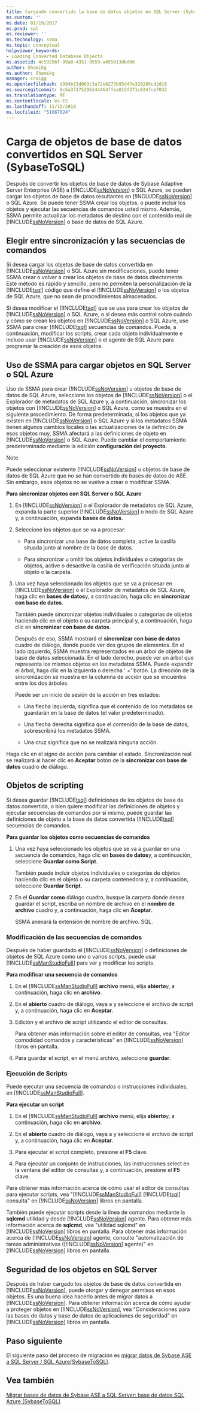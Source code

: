 ```yaml
---
title: Cargando convertido la base de datos objetos en SQL Server (SybaseToSQL) | Microsoft Docs
ms.custom: ''
ms.date: 01/19/2017
ms.prod: sql
ms.reviewer: ''
ms.technology: ssma
ms.topic: conceptual
helpviewer_keywords:
- Loading Converted Database Objects
ms.assetid: 4c59256f-99a8-4351-9559-a455813dbd06
author: Shamikg
ms.author: Shamikg
manager: craigg
ms.openlocfilehash: d994b13d063c3a72e6273b95d47e320285cd2d16
ms.sourcegitcommit: 9c6a37175296144464ffea815f371c024fce7032
ms.translationtype: MT
ms.contentlocale: es-ES
ms.lasthandoff: 11/15/2018
ms.locfileid: "51667024"
---
```

# <a name="loading-converted-database-objects-into-sql-server-sybasetosql"></a>Carga de objetos de base de datos convertidos en SQL Server (SybaseToSQL)
Después de convertir los objetos de base de datos de Sybase Adaptive Server Enterprise (ASE) a [!INCLUDE[ssNoVersion](../../includes/ssnoversion-md.md)] o SQL Azure, se pueden cargar los objetos de base de datos resultantes en [!INCLUDE[ssNoVersion](../../includes/ssnoversion-md.md)] o SQL Azure. Se puede tener SSMA crear los objetos, o puede incluir los objetos y ejecutar las secuencias de comandos usted mismo. Además, SSMA permite actualizar los metadatos de destino con el contenido real de [!INCLUDE[ssNoVersion](../../includes/ssnoversion-md.md)] o base de datos de SQL Azure.  
  
## <a name="choosing-between-synchronization-and-scripts"></a>Elegir entre sincronización y las secuencias de comandos  
Si desea cargar los objetos de base de datos convertida en [!INCLUDE[ssNoVersion](../../includes/ssnoversion-md.md)] o SQL Azure sin modificaciones, puede tener SSMA crear o volver a crear los objetos de base de datos directamente. Este método es rápido y sencillo, pero no permiten la personalización de la [!INCLUDE[tsql](../../includes/tsql-md.md)] código que define el [!INCLUDE[ssNoVersion](../../includes/ssnoversion-md.md)] o los objetos de SQL Azure, que no sean de procedimientos almacenados.  
  
Si desea modificar el [!INCLUDE[tsql](../../includes/tsql-md.md)] que se usa para crear los objetos de [!INCLUDE[ssNoVersion](../../includes/ssnoversion-md.md)] o SQL Azure, o si desea más control sobre cuándo y cómo se crean los objetos en [!INCLUDE[ssNoVersion](../../includes/ssnoversion-md.md)] o SQL Azure, use SSMA para crear [!INCLUDE[tsql](../../includes/tsql-md.md)] secuencias de comandos. Puede, a continuación, modificar los scripts, crear cada objeto individualmente e incluso usar [!INCLUDE[ssNoVersion](../../includes/ssnoversion-md.md)] o el agente de SQL Azure para programar la creación de esos objetos.  
  
## <a name="using-ssma-to-load-objects-into-sql-server-or-sql-azure"></a>Uso de SSMA para cargar objetos en SQL Server o SQL Azure  
Uso de SSMA para crear [!INCLUDE[ssNoVersion](../../includes/ssnoversion-md.md)] u objetos de base de datos de SQL Azure, seleccione los objetos de [!INCLUDE[ssNoVersion](../../includes/ssnoversion-md.md)] o el Explorador de metadatos de SQL Azure y, a continuación, sincronizar los objetos con [!INCLUDE[ssNoVersion](../../includes/ssnoversion-md.md)] o SQL Azure, como se muestra en el siguiente procedimiento. De forma predeterminada, si los objetos que ya existen en [!INCLUDE[ssNoVersion](../../includes/ssnoversion-md.md)] o SQL Azure y si los metadatos SSMA tienen algunos cambios locales o las actualizaciones de la definición de esos objetos muy, SSMA afectará a las definiciones de objeto en [!INCLUDE[ssNoVersion](../../includes/ssnoversion-md.md)] o SQL Azure. Puede cambiar el comportamiento predeterminado mediante la edición **configuración del proyecto**.  
  
> [!NOTE]  
> Puede seleccionar existente [!INCLUDE[ssNoVersion](../../includes/ssnoversion-md.md)] u objetos de base de datos de SQL Azure que no se han convertido de bases de datos de ASE. Sin embargo, esos objetos no se vuelve a crear o modificar SSMA.  
  
**Para sincronizar objetos con SQL Server o SQL Azure**  
  
1.  En [!INCLUDE[ssNoVersion](../../includes/ssnoversion-md.md)] o el Explorador de metadatos de SQL Azure, expanda la parte superior [!INCLUDE[ssNoVersion](../../includes/ssnoversion-md.md)] o nodo de SQL Azure y, a continuación, expanda **bases de datos**.  
  
2.  Seleccione los objetos que se va a procesar:  
  
    -   Para sincronizar una base de datos completa, active la casilla situada junto al nombre de la base de datos.  
  
    -   Para sincronizar u omitir los objetos individuales o categorías de objetos, active o desactive la casilla de verificación situada junto al objeto o la carpeta.  
  
3.  Una vez haya seleccionado los objetos que se va a procesar en [!INCLUDE[ssNoVersion](../../includes/ssnoversion-md.md)] o el Explorador de metadatos de SQL Azure, haga clic en **bases de datos**y, a continuación, haga clic en **sincronizar con base de datos**.  
  
    También puede sincronizar objetos individuales o categorías de objetos haciendo clic en el objeto o su carpeta principal y, a continuación, haga clic en **sincronizar con base de datos**.  
  
    Después de eso, SSMA mostrará el **sincronizar con base de datos** cuadro de diálogo, donde puede ver dos grupos de elementos. En el lado izquierdo, SSMA muestra representados en un árbol de objetos de base de datos seleccionada. En el lado derecho, puede ver un árbol que representa los mismos objetos en los metadatos SSMA. Puede expandir el árbol, haga clic en la izquierda o derecha ' +' botón. La dirección de la sincronización se muestra en la columna de acción que se encuentra entre los dos árboles.  
  
    Puede ser un inicio de sesión de la acción en tres estados:  
  
    -   Una flecha izquierda, significa que el contenido de los metadatos se guardarán en la base de datos (el valor predeterminado).  
  
    -   Una flecha derecha significa que el contenido de la base de datos, sobrescribirá los metadatos SSMA.  
  
    -   Una cruz significa que no se realizará ninguna acción.  
  
Haga clic en el signo de acción para cambiar el estado. Sincronización real se realizará al hacer clic en **Aceptar** botón de la **sincronizar con base de datos** cuadro de diálogo.  
  
## <a name="scripting-objects"></a>Objetos de scripting  
Si desea guardar [!INCLUDE[tsql](../../includes/tsql-md.md)] definiciones de los objetos de base de datos convertida, o bien quiere modificar las definiciones de objetos y ejecutar secuencias de comandos por sí mismo, puede guardar las definiciones de objeto a la base de datos convertida [!INCLUDE[tsql](../../includes/tsql-md.md)] secuencias de comandos.  
  
**Para guardar los objetos como secuencias de comandos**  
  
1.  Una vez haya seleccionado los objetos que se va a guardar en una secuencia de comandos, haga clic en **bases de datos**y, a continuación, seleccione **Guardar como Script**.  
  
    También puede incluir objetos individuales o categorías de objetos haciendo clic en el objeto o su carpeta contenedora y, a continuación, seleccione **Guardar Script**.  
  
2.  En el **Guardar como** diálogo cuadro, busque la carpeta donde desea guardar el script, escriba un nombre de archivo en el **nombre de archivo** cuadro y, a continuación, haga clic en **Aceptar**.  
  
    SSMA anexará la extensión de nombre de archivo. SQL.  
  
### <a name="modifying-scripts"></a>Modificación de las secuencias de comandos  
Después de haber guardado el [!INCLUDE[ssNoVersion](../../includes/ssnoversion-md.md)] o definiciones de objetos de SQL Azure como uno o varios scripts, puede usar [!INCLUDE[ssManStudioFull](../../includes/ssmanstudiofull-md.md)] para ver y modificar los scripts.  
  
**Para modificar una secuencia de comandos**  
  
1.  En el [!INCLUDE[ssManStudioFull](../../includes/ssmanstudiofull-md.md)] **archivo** menú, elija **abierto**y, a continuación, haga clic en **archivo**.  
  
2.  En el **abierto** cuadro de diálogo, vaya a y seleccione el archivo de script y, a continuación, haga clic en **Aceptar**.  
  
3.  Edición y el archivo de script utilizando el editor de consultas.  
  
    Para obtener más información sobre el editor de consultas, vea "Editor comodidad comandos y características" en [!INCLUDE[ssNoVersion](../../includes/ssnoversion-md.md)] libros en pantalla.  
  
4.  Para guardar el script, en el menú archivo, seleccione **guardar**.  
  
### <a name="running-scripts"></a>Ejecución de Scripts  
Puede ejecutar una secuencia de comandos o instrucciones individuales, en [!INCLUDE[ssManStudioFull](../../includes/ssmanstudiofull-md.md)].  
  
**Para ejecutar un script**  
  
1.  En el [!INCLUDE[ssManStudioFull](../../includes/ssmanstudiofull-md.md)] **archivo** menú, elija **abierto**y, a continuación, haga clic en **archivo**.  
  
2.  En el **abierto** cuadro de diálogo, vaya a y seleccione el archivo de script y, a continuación, haga clic en **Aceptar**.  
  
3.  Para ejecutar el script completo, presione el **F5** clave.  
  
4.  Para ejecutar un conjunto de instrucciones, las instrucciones select en la ventana del editor de consultas y, a continuación, presione el **F5** clave.  
  
Para obtener más información acerca de cómo usar el editor de consultas para ejecutar scripts, vea "[!INCLUDE[ssManStudioFull](../../includes/ssmanstudiofull-md.md)] [!INCLUDE[tsql](../../includes/tsql-md.md)] consulta" en [!INCLUDE[ssNoVersion](../../includes/ssnoversion-md.md)] libros en pantalla.  
  
También puede ejecutar scripts desde la línea de comandos mediante la **sqlcmd** utilidad y desde [!INCLUDE[ssNoVersion](../../includes/ssnoversion-md.md)] agente. Para obtener más información acerca de **sqlcmd**, vea "utilidad sqlcmd" en [!INCLUDE[ssNoVersion](../../includes/ssnoversion-md.md)] libros en pantalla. Para obtener más información acerca de [!INCLUDE[ssNoVersion](../../includes/ssnoversion-md.md)] agente, consulte "automatización de tareas administrativas ([!INCLUDE[ssNoVersion](../../includes/ssnoversion-md.md)] agente)" en [!INCLUDE[ssNoVersion](../../includes/ssnoversion-md.md)] libros en pantalla.  
  
## <a name="securing-objects-in-sql-server"></a>Seguridad de los objetos en SQL Server  
Después de haber cargado los objetos de base de datos convertida en [!INCLUDE[ssNoVersion](../../includes/ssnoversion-md.md)], puede otorgar y denegar permisos en esos objetos. Es una buena idea hacerlo antes de migrar datos a [!INCLUDE[ssNoVersion](../../includes/ssnoversion-md.md)]. Para obtener información acerca de cómo ayudar a proteger objetos en [!INCLUDE[ssNoVersion](../../includes/ssnoversion-md.md)], vea "Consideraciones para las bases de datos y base de datos de aplicaciones de seguridad" en [!INCLUDE[ssNoVersion](../../includes/ssnoversion-md.md)] libros en pantalla.  
  
## <a name="next-step"></a>Paso siguiente  
El siguiente paso del proceso de migración es [migrar datos de Sybase ASE a SQL Server / SQL Azure(SybaseToSQL)](https://msdn.microsoft.com/54a39f5e-9250-4387-a3ae-eae47c799811).  
  
## <a name="see-also"></a>Vea también  
[Migrar bases de datos de Sybase ASE a SQL Server: base de datos SQL Azure &#40;SybaseToSQL&#41;](../../ssma/sybase/migrating-sybase-ase-databases-to-sql-server-azure-sql-db-sybasetosql.md)  
  
